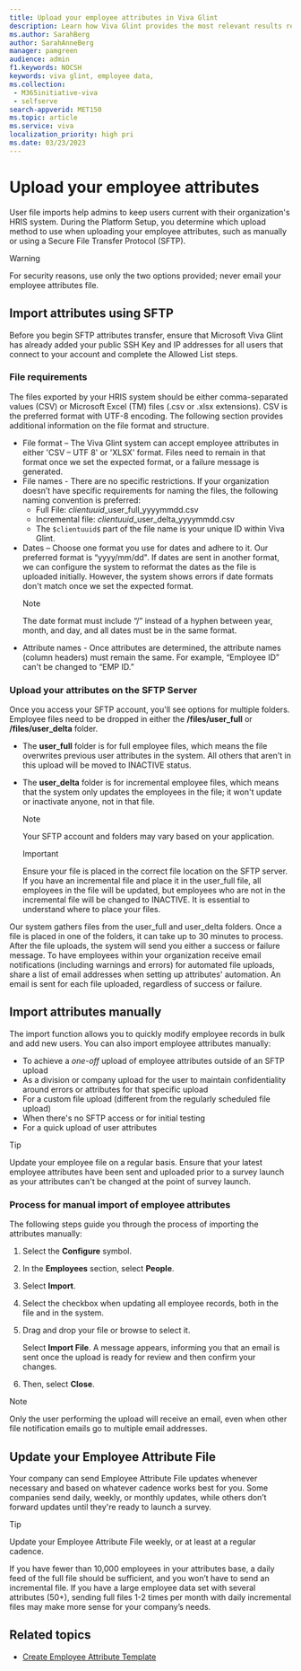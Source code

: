 ```yaml
---
title: Upload your employee attributes in Viva Glint
description: Learn how Viva Glint provides the most relevant results reporting when employee attributes are uploaded on a regular cadence.
ms.author: SarahBerg
author: SarahAnneBerg
manager: pamgreen
audience: admin
f1.keywords: NOCSH
keywords: viva glint, employee data,
ms.collection: 
 - M365initiative-viva
 - selfserve
search-appverid: MET150
ms.topic: article
ms.service: viva
localization_priority: high pri
ms.date: 03/23/2023
---
```


# Upload your employee attributes

User file imports help admins to keep users current with their organization's HRIS system. During the Platform Setup, you determine which upload method to use when uploading your employee attributes, such as manually or using a Secure File Transfer Protocol (SFTP).

>[!WARNING]
> For security reasons, use only the two options provided; never email your employee attributes file.

## Import attributes using SFTP

Before you begin SFTP attributes transfer, ensure that Microsoft Viva Glint has already added your public SSH Key and IP addresses for all users that connect to your account and complete the Allowed List steps.

### File requirements

The files exported by your HRIS system should be either comma-separated values (CSV) or Microsoft Excel (TM) files (.csv or .xlsx extensions). CSV is the preferred format with UTF-8 encoding. The following section provides additional information on the file format and structure.

- File format – The Viva Glint system can accept employee attributes in either 'CSV – UTF 8' or 'XLSX' format. Files need to remain in that format once we set the expected format, or a failure message is generated.
- File names - There are no specific restrictions. If your organization doesn’t have specific requirements for naming the files, the following naming convention is preferred:
  - Full File: $clientuuid$_user_full_yyyymmdd.csv
  - Incremental file: $clientuuid$_user_delta_yyyymmdd.csv
  - The `$clientuuid$` part of the file name is your unique ID within Viva Glint.
- Dates – Choose one format you use for dates and adhere to it. Our preferred format is “yyyy/mm/dd". If dates are sent in another format, we can configure the system to reformat the dates as the file is uploaded initially. However, the system shows errors if date formats don't match once we set the expected format.
    > [!NOTE]
    > The date format must include “/” instead of a hyphen between year, month, and day, and all dates must be in the same format.
- Attribute names - Once attributes are determined, the attribute names (column headers) must remain the same. For example, “Employee ID” can't be changed to “EMP ID.”

### Upload your attributes on the SFTP Server

Once you access your SFTP account, you'll see options for multiple folders. Employee files need to be dropped in either the **/files/user_full** or **/files/user_delta** folder. 

- The **user_full** folder is for full employee files, which means the file overwrites previous user attributes in the system. All others that aren't in this upload will be moved to INACTIVE status.
- The **user_delta** folder is for incremental employee files, which means that the system only updates the employees in the file; it won't update or inactivate anyone, not in that file.

   > [!NOTE]
   > Your SFTP account and folders may vary based on your application.

   > [!IMPORTANT]
   > Ensure your file is placed in the correct file location on the SFTP server. If you have an incremental file and place it in the user_full file, all employees in the file will be updated, but employees who are not in the incremental file will be changed to INACTIVE. It is essential to understand where to place your files.

Our system gathers files from the user_full and user_delta folders. Once a file is placed in one of the folders, it can take up to 30 minutes to process. After the file uploads, the system will send you either a success or failure message. To have employees within your organization receive email notifications (including warnings and errors) for automated file uploads, share a list of email addresses when setting up attributes' automation. An email is sent for each file uploaded, regardless of success or failure.

## Import attributes manually

The import function allows you to quickly modify employee records in bulk and add new users. You can also import employee attributes manually: 

- To achieve a *one-off* upload of employee attributes outside of an SFTP upload 
- As a division or company upload for the user to maintain confidentiality around errors or attributes for that specific upload
- For a custom file upload (different from the regularly scheduled file upload)
- When there's no SFTP access or for initial testing
- For a quick upload of user attributes

> [!TIP]
> Update your employee file on a regular basis. Ensure that your latest employee attributes have been sent and uploaded prior to a survey launch as your attributes can't be changed at the point of survey launch.

### Process for manual import of employee attributes

The following steps guide you through the process of importing the attributes manually: 

1. Select the **Configure** symbol. 
2. In the **Employees** section, select **People**.
3. Select **Import**.
4. Select the checkbox when updating all employee records, both in the file and in the system. 
5. Drag and drop your file or browse to select it. 

    Select **Import File**. A message appears, informing you that an email is sent once the upload is ready for review and then confirm your changes.
6. Then, select **Close**.

> [!NOTE]
> Only the user performing the upload will receive an email, even when other file notification emails go to multiple email addresses.

## Update your Employee Attribute File

Your company can send Employee Attribute File updates whenever necessary and based on whatever cadence works best for you. Some companies send daily, weekly, or monthly updates, while others don’t forward updates until they're ready to launch a survey. 

> [!TIP]
> Update your Employee Attribute File weekly, or at least at a regular cadence. 
>
> If you have fewer than 10,000 employees in your attributes base, a daily feed of the full file should be sufficient, and you won’t have to send an incremental file. If you have a large employee data set with several attributes (50+), sending full files 1-2 times per month with daily incremental files may make more sense for your company’s needs.

## Related topics

- [Create Employee Attribute Template](create-employee-attribute-template.md)
